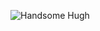 ![Handsome Hugh](https://avatars2.githubusercontent.com/u/22152859?s=400&u=7139008f8ec7d0ed2fdaf1f0f8f5c95399f7b554&v=4)
